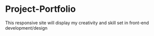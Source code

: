 # Project-Portfolio
This responsive site will display my creativity and skill set in front-end development/design
